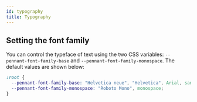 ```yaml
---
id: typography
title: Typography
---
```


## Setting the font family

You can control the typeface of text using the two CSS variables: `--pennant-font-family-base` and `--pennant-font-family-monospace`. The default values are shown below:

```css
:root {
  --pennant-font-family-base: "Helvetica neue", "Helvetica", Arial, sans-serif;
  --pennant-font-family-monospace: "Roboto Mono", monospace;
}
```
